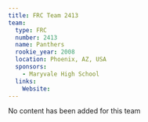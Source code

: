 ```yaml
---
title: FRC Team 2413
team:
  type: FRC
  number: 2413
  name: Panthers
  rookie_year: 2008
  location: Phoenix, AZ, USA
  sponsors:
    - Maryvale High School
  links:
    Website: 
---
```

No content has been added for this team